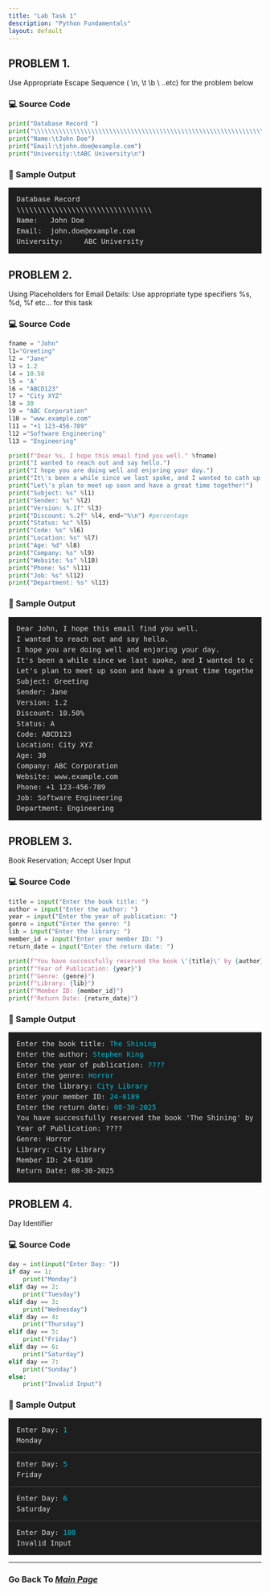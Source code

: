 ```yaml
---
title: "Lab Task 1"
description: "Python Fundamentals"
layout: default
---
```

  
## PROBLEM 1.
Use Appropriate Escape Sequence ( \n, \t \b \ ..etc) for the problem below  
  
### 💻 Source Code
```python
print("Database Record ") 
print("\\\\\\\\\\\\\\\\\\\\\\\\\\\\\\\\\\\\\\\\\\\\\\\\\\\\\\\\\\\\\\\\")
print("Name:\tJohn Doe")
print("Email:\tjohn.doe@example.com")
print("University:\tABC University\n")
```
  
### 🧾 Sample Output
<div style="background-color:#1e1e1e; color:#dcdcdc; border:1px solid #333; padding:12px 15px; font-family:'Courier New', monospace; font-size:14px; line-height:1.5; overflow-y:auto;">
<pre style="margin:0; white-space:pre;">Database Record 
\\\\\\\\\\\\\\\\\\\\\\\\\\\\\\\\
Name:   John Doe
Email:  john.doe@example.com
University:     ABC University
</code></pre>
  </div>  


      
## PROBLEM 2.
Using Placeholders for Email Details: Use appropriate type specifiers %s, %d, %f etc... for this task  
  
### 💻 Source Code
```python
fname = "John" 
l1="Greeting"
l2 = "Jane"
l3 = 1.2
l4 = 10.50
l5 = 'A'
l6 = "ABCD123"
l7 = "City XYZ" 
l8 = 30
l9 = "ABC Corporation"
l10 = "www.example.com" 
l11 = "+1 123-456-789"
l12 ="Software Engineering"
l13 = "Engineering"

print(f"Dear %s, I hope this email find you well." %fname)
print("I wanted to reach out and say hello.")
print("I hope you are doing well and enjoring your day.")
print("It\'s been a while since we last spoke, and I wanted to cath up with you.")
print("Let\'s plan to meet up soon and have a great time together!")
print("Subject: %s" %l1)
print("Sender: %s" %l2)
print("Version: %.1f" %l3)
print("Discount: %.2f" %l4, end="%\n") #percentage
print("Status: %c" %l5)
print("Code: %s" %l6)
print("Location: %s" %l7) 
print("Age: %d" %l8)
print("Company: %s" %l9) 
print("Website: %s" %l10) 
print("Phone: %s" %l11)
print("Job: %s" %l12)
print("Department: %s" %l13)
``` 
  
### 🧾 Sample Output
<div style="background-color:#1e1e1e; color:#dcdcdc; border:1px solid #333; padding:12px 15px; font-family:'Courier New', monospace; font-size:14px; line-height:1.5; overflow-y:auto;">
<pre style="margin:0; white-space:pre;">Dear John, I hope this email find you well.
I wanted to reach out and say hello.
I hope you are doing well and enjoring your day.
It's been a while since we last spoke, and I wanted to cath up with you.
Let's plan to meet up soon and have a great time together!
Subject: Greeting
Sender: Jane
Version: 1.2
Discount: 10.50%
Status: A
Code: ABCD123
Location: City XYZ
Age: 30
Company: ABC Corporation
Website: www.example.com
Phone: +1 123-456-789
Job: Software Engineering
Department: Engineering
</code></pre>
  </div>  
  

    
## PROBLEM 3.
Book Reservation; Accept User Input  
  
### 💻 Source Code
```python
title = input("Enter the book title: ")
author = input("Enter the author: ")
year = input("Enter the year of publication: ")
genre = input("Enter the genre: ")
lib = input("Enter the library: ")
member_id = input("Enter your member ID: ")
return_date = input("Enter the return date: ")

print(f"You have successfully reserved the book \'{title}\' by {author}")
print(f"Year of Publication: {year}")
print(f"Genre: {genre}")
print(f"Library: {lib}")
print(f"Member ID: {member_id}")
print(f"Return Date: {return_date}")
```
  
### 🧾 Sample Output
<div style="background-color:#1e1e1e; color:#dcdcdc; border:1px solid #333; padding:12px 15px; font-family:'Courier New', monospace; font-size:14px; line-height:1.5; overflow-y:auto;">
<pre style="margin:0; white-space:pre;">Enter the book title: <span style="color:#00bcd4;">The Shining</span>
Enter the author: <span style="color:#00bcd4;">Stephen King</span>
Enter the year of publication: <span style="color:#00bcd4;">????</span>
Enter the genre: <span style="color:#00bcd4;">Horror</span>
Enter the library: <span style="color:#00bcd4;">City Library</span>
Enter your member ID: <span style="color:#00bcd4;">24-0189</span>
Enter the return date: <span style="color:#00bcd4;">08-30-2025</span>
You have successfully reserved the book 'The Shining' by Stephen King
Year of Publication: ????
Genre: Horror
Library: City Library
Member ID: 24-0189
Return Date: 08-30-2025
</code></pre>
  </div>  


      
## PROBLEM 4.
Day Identifier  
  
### 💻 Source Code
```python
day = int(input("Enter Day: "))
if day == 1:
    print("Monday")
elif day == 2:
    print("Tuesday")
elif day == 3:
    print("Wednesday")
elif day == 4:
    print("Thursday")
elif day == 5:
    print("Friday")
elif day == 6:
    print("Saturday")
elif day == 7:
    print("Sunday")
else:
    print("Invalid Input")
```
  

### 🧾 Sample Output
<div style="background-color:#1e1e1e; color:#dcdcdc; border:1px solid #333; padding:12px 15px; font-family:'Courier New', monospace; font-size:14px; line-height:1.5; overflow-y:auto;">
<pre style="margin:0; white-space:pre;">Enter Day: <span style="color:#00bcd4;">1</span>
Monday</pre>
</div>

<div style="background-color:#1e1e1e; color:#dcdcdc; border:1px solid #333; padding:12px 15px; font-family:'Courier New', monospace; font-size:14px; line-height:1.5; overflow-y:auto;">
<pre style="margin:0; white-space:pre;">Enter Day: <span style="color:#00bcd4;">5</span>
Friday
</code></pre>
  </div>  

<div style="background-color:#1e1e1e; color:#dcdcdc; border:1px solid #333; padding:12px 15px; font-family:'Courier New', monospace; font-size:14px; line-height:1.5; overflow-y:auto;">
<pre style="margin:0; white-space:pre;">Enter Day: <span style="color:#00bcd4;">6</span>
Saturday
</code></pre>
  </div>  
  
<div style="background-color:#1e1e1e; color:#dcdcdc; border:1px solid #333; padding:12px 15px; font-family:'Courier New', monospace; font-size:14px; line-height:1.5; overflow-y:auto;">
<pre style="margin:0; white-space:pre;">Enter Day: <span style="color:#00bcd4;">100</span>
Invalid Input
</code></pre>
  </div>  
  
---  

### Go Back To [*Main Page*](https://noeljustine.github.io/7OOP-PORTFOLIO/)

 
  
  



